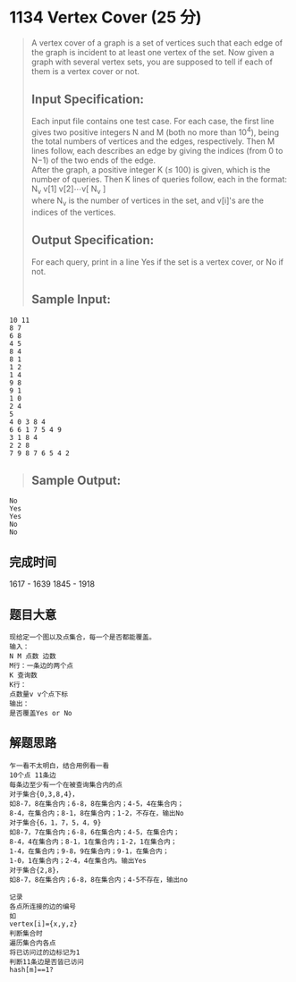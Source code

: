 # 1134 Vertex Cover (25 分)  
> A vertex cover of a graph is a set of vertices such that each edge of the graph is incident to at least one vertex of the set. Now given a graph with several vertex sets, you are supposed to tell if each of them is a vertex cover or not.  
> ## Input Specification:  
> Each input file contains one test case. For each case, the first line gives two positive integers N and M (both no more than 10<sup>4</sup>), being the total numbers of vertices and the edges, respectively. Then M lines follow, each describes an edge by giving the indices (from 0 to N−1) of the two ends of the edge.  
> After the graph, a positive integer K (≤ 100) is given, which is the number of queries. Then K lines of queries follow, each in the format:  
> N<sub>v</sub>​ v[1] v[2]⋯v[ N<sub>v</sub> ​]  
> where N<sub>v</sub> is the number of vertices in the set, and v[i]'s are the indices of the vertices.  
> ## Output Specification:  
> For each query, print in a line Yes if the set is a vertex cover, or No if not.  
> ## Sample Input:
```
10 11
8 7
6 8
4 5
8 4
8 1
1 2
1 4
9 8
9 1
1 0
2 4
5
4 0 3 8 4
6 6 1 7 5 4 9
3 1 8 4
2 2 8
7 9 8 7 6 5 4 2
```
> ## Sample Output:
```
No
Yes
Yes
No
No
```
## 完成时间
1617 - 1639 1845 - 1918
## 题目大意
```
现给定一个图以及点集合，每一个是否都能覆盖。
输入：
N M 点数 边数
M行：一条边的两个点
K 查询数
K行：
点数量v v个点下标
输出：
是否覆盖Yes or No
```
## 解题思路
```
乍一看不太明白，结合用例看一看
10个点 11条边
每条边至少有一个在被查询集合内的点
对于集合{0,3,8,4}，
如8-7，8在集合内；6-8，8在集合内；4-5，4在集合内；
8-4，在集合内；8-1，8在集合内；1-2，不存在，输出No
对于集合{6，1，7，5，4，9}
如8-7，7在集合内；6-8，6在集合内；4-5，在集合内；
8-4，4在集合内；8-1，1在集合内；1-2，1在集合内；
1-4，在集合内；9-8，9在集合内；9-1，在集合内；
1-0，1在集合内；2-4，4在集合内。输出Yes
对于集合{2,8}，
如8-7，8在集合内；6-8，8在集合内；4-5不存在，输出no

记录
各点所连接的边的编号
如
vertex[i]={x,y,z}
判断集合时
遍历集合内各点
将已访问过的边标记为1 
判断11条边是否皆已访问
hash[m]==1?
```